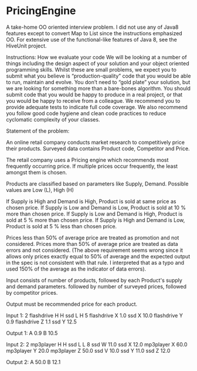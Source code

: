 # PricingEngine
A take-home OO oriented interview problem. I did not use any of Java8 features except to convert Map to List since the instructions 
emphasized OO. For extensive use of the functional-like features of Java 8, see the HiveUnit project.

Instructions:
How we evaluate your code
We will be looking at a number of things including the design aspect of your solution and your object oriented programming skills. 
Whilst these are small problems, we expect you to submit what you believe is “production-quality” code that you would be able to run,
maintain and evolve. You don’t need to “gold plate” your solution, but we are looking for something more than a bare-bones algorithm.
You should submit code that you would be happy to produce in a real project, or that you would be happy to receive from a colleague. We recommend you to provide adequate tests to indicate full code coverage. We also recommend you follow good code hygiene and clean code practices to reduce cyclomatic complexity of your classes.

Statement of the problem:

An online retail company conducts market research to competitively price their products.
Surveyed data contains Product code, Competitor and Price.
 
The retail company uses a Pricing engine which recommends most frequently occurring price. If multiple prices occur frequently, 
the least amongst them is chosen.
 
Products are classified based on parameters like Supply, Demand. Possible values are Low (L), High (H)
 
If Supply is High and Demand is High, Product is sold at same price as chosen price.
If Supply is Low and Demand is Low, Product is sold at 10 % more than chosen price.
If Supply is Low and Demand is High, Product is sold at 5 % more than chosen price.
If Supply is High and Demand is Low, Product is sold at 5 % less than chosen price.
 
Prices less than 50% of average price are treated as promotion and not considered.
Prices more than 50% of average price are treated as data errors and not considered.
(The above requirement seems wrong since it allows only prices exactly equal to 50% of 
average and the expected output in the spec is not consistent with that rule. I interpreted 
that as a typo and used 150% of the average as the indicator of data errors).

Input consists of number of products, followed by each Product's supply and demand parameters.
followed by number of surveyed prices, followed by competitor prices.
 
Output must be recommended price for each product.
 
Input 1:
2
flashdrive H H
ssd L H
5
flashdrive X 1.0
ssd X 10.0
flashdrive Y 0.9
flashdrive Z 1.1
ssd Y 12.5
 
Output 1:
A 0.9
B 10.5
 
Input 2:
2
mp3player H H
ssd L L
8
ssd W 11.0
ssd X 12.0
mp3player X 60.0
mp3player Y 20.0
mp3player Z 50.0
ssd V 10.0
ssd Y 11.0
ssd Z 12.0
 
Output 2:
A 50.0
B 12.1

